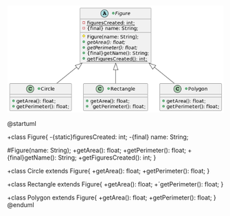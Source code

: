 ![Diagrama de Clases](Diagrama-de-clases_Figuras.png)

@startuml

+class Figure{
  -{static}figuresCreated: int;
  -{final} name: String;

  #Figure(name: String);
  +getArea(): float;
  +getPerimeter(): float;
  +{final}getName(): String;
  +getFiguresCreated(): int;
}

+class Circle extends Figure{
  +getArea(): float;
  +getPerimeter(): float;
}

+class Rectangle extends Figure{
  +getArea(): float;
  +´getPerimeter(): float;
}

+class Polygon extends Figure{
  +getArea(): float;
  +getPerimeter(): float;
}
@enduml
